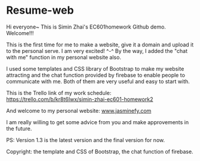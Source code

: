 # Resume-web
Hi everyone~ This is Simin Zhai's EC601homework Github demo. Welcome!!!

This is the first time for me to make a website, give it a domain and upload it to the personal serve. I am very excited! ^-^
By the way, I added the "chat with me" function in my personal website also.

I used some templates and CSS library of Bootstrap to make my website attracting and the chat function provided by firebase to enable people to communicate with me. Both of them are very useful and easy to start with.

This is the Trello link of my work schedule: https://trello.com/b/kr8t6Iwx/simin-zhai-ec601-homework2 

And welcome to my personal website: www.jasminefy.com

I am really willing to get some advice from you and make approvements in the future.

PS: Version 1.3 is the latest version and the final version for now.

Copyright: the template and CSS of Bootstrap, the chat function of firebase.
